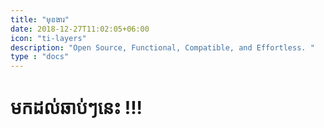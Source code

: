 ```yaml
---
title: "មុខងារ"
date: 2018-12-27T11:02:05+06:00
icon: "ti-layers"
description: "Open Source, Functional, Compatible, and Effortless. "
type : "docs"
---
```


# មកដល់ឆាប់ៗនេះ !!!